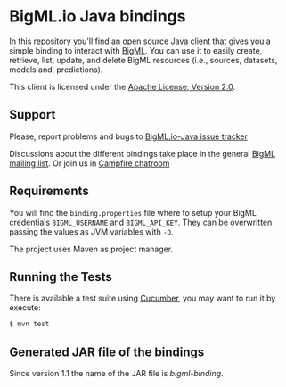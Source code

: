 # BigML.io Java bindings

In this repository you'll find an open source Java client that gives
you a simple binding to interact with [BigML](https://bigml.io). You
can use it to easily create, retrieve, list, update, and delete BigML
resources (i.e., sources, datasets, models and, predictions).

This client is licensed under the
[Apache License, Version 2.0](http://www.apache.org/licenses/LICENSE-2.0.html).

## Support

Please, report problems and bugs to 
[BigML.io-Java issue tracker](https://github.com/javinp/bigml-java/issues)

Discussions about the different bindings take place in the general
[BigML mailing list](http://groups.google.com/group/bigml). Or join us
in [Campfire chatroom](https://bigmlinc.campfirenow.com/f20a0)

## Requirements

You will find the `binding.properties` file where to setup your BigML credentials
`BIGML_USERNAME` and `BIGML_API_KEY`. They can be overwritten passing
the values as JVM variables with `-D`.

The project uses Maven as project manager.

## Running the Tests

There is available a test suite using [Cucumber](http://cukes.info/),
you may want to run it by execute:

```bash
$ mvn test
```
## Generated JAR file of the bindings

Since version 1.1 the name of the JAR file is _bigml-binding_.
